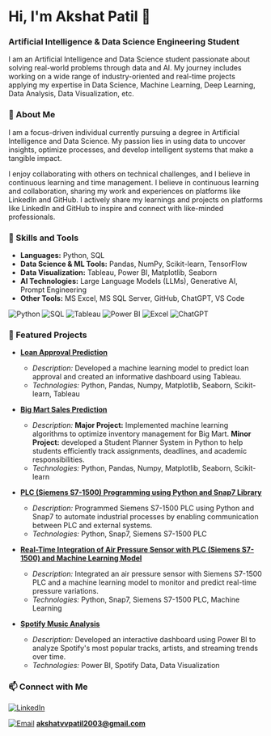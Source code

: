 # Hi, I'm Akshat Patil 👋
### Artificial Intelligence & Data Science Engineering Student
I am an Artificial Intelligence and Data Science student passionate about solving real-world problems through data and AI. My journey includes working on a wide range of industry-oriented and real-time projects applying my expertise in Data Science, Machine Learning, Deep Learning, Data Analysis, Data Visualization, etc.

### 🌟 About Me
I am a focus-driven individual currently pursuing a degree in Artificial Intelligence and Data Science. My passion lies in using data to uncover insights, optimize processes, and develop intelligent systems that make a tangible impact.

I enjoy collaborating with others on technical challenges, and I believe in continuous learning and time management. I believe in continuous learning and collaboration, sharing my work and experiences on platforms like LinkedIn and GitHub.
I actively share my learnings and projects on platforms like LinkedIn and GitHub to inspire and connect with like-minded professionals.

### 🚀 Skills and Tools

- **Languages:** Python, SQL
- **Data Science & ML Tools:** Pandas, NumPy, Scikit-learn, TensorFlow
- **Data Visualization:** Tableau, Power BI, Matplotlib, Seaborn
- **AI Technologies:** Large Language Models (LLMs), Generative AI, Prompt Engineering
- **Other Tools:** MS Excel, MS SQL Server, GitHub, ChatGPT, VS Code

![Python](https://img.shields.io/badge/Python-3776AB?style=for-the-badge&logo=python&logoColor=white)
![SQL](https://img.shields.io/badge/SQL-4479A1?style=for-the-badge&logo=postgresql&logoColor=white)
![Tableau](https://img.shields.io/badge/Tableau-E97627?style=for-the-badge&logo=tableau&logoColor=white)
![Power BI](https://img.shields.io/badge/Power%20BI-F2C811?style=for-the-badge&logo=powerbi&logoColor=white)
![Excel](https://img.shields.io/badge/Microsoft%20Excel-217346?style=for-the-badge&logo=microsoftexcel&logoColor=white)
![ChatGPT](https://img.shields.io/badge/ChatGPT-412991?style=for-the-badge&logo=openai&logoColor=white)

### 📂 Featured Projects
  
- **[Loan Approval Prediction](https://github.com/akshat-patil/Technokraft-Internship)**  
  - *Description:* Developed a machine learning model to predict loan approval and created an informative dashboard using Tableau.
  - *Technologies:* Python, Pandas, Numpy, Matplotlib, Seaborn, Scikit-learn, Tableau

- **[Big Mart Sales Prediction](https://github.com/akshat-patil/Academor-Internship)**  
  - *Description:* 
**Major Project:** Implemented machine learning algorithms to optimize inventory management for Big Mart.
**Minor Project:** developed a Student Planner System in Python to help students efficiently track assignments, deadlines, and academic responsibilities.
  - *Technologies:* Python, Pandas, Numpy, Matplotlib, Seaborn, Scikit-learn

- **[PLC (Siemens S7-1500) Programming using Python and Snap7 Library](https://github.com/akshat-patil/TDK-Internship)**  
  - *Description:* Programmed Siemens S7-1500 PLC using Python and Snap7 to automate industrial processes by enabling communication between PLC and external systems.
  - *Technologies:* Python, Snap7, Siemens S7-1500 PLC

- **[Real-Time Integration of Air Pressure Sensor with PLC (Siemens S7-1500) and Machine Learning Model](https://github.com/akshat-patil/TDK-Internship)**  
  - *Description:* Integrated an air pressure sensor with Siemens S7-1500 PLC and a machine learning model to monitor and predict real-time pressure variations.
  - *Technologies:* Python, Snap7, Siemens S7-1500 PLC, Machine Learning
 
- **[Spotify Music Analysis](https://github.com/akshat-patil/Spotify-Music-Analysis)**  
  - *Description:* Developed an interactive dashboard using Power BI to analyze Spotify's most popular tracks, artists, and streaming trends over time.
  - *Technologies:* Power BI, Spotify Data, Data Visualization 

### 📫 Connect with Me

[![LinkedIn](https://img.shields.io/badge/LinkedIn-0077B5?style=for-the-badge&logo=linkedin&logoColor=white)](https://www.linkedin.com/in/akshat-patil-468564283/)

[![Email](https://img.shields.io/badge/Email-D14836?style=for-the-badge&logo=gmail&logoColor=white)](mailto:akshatvvpatil2003@gmail.com) **akshatvvpatil2003@gmail.com**


